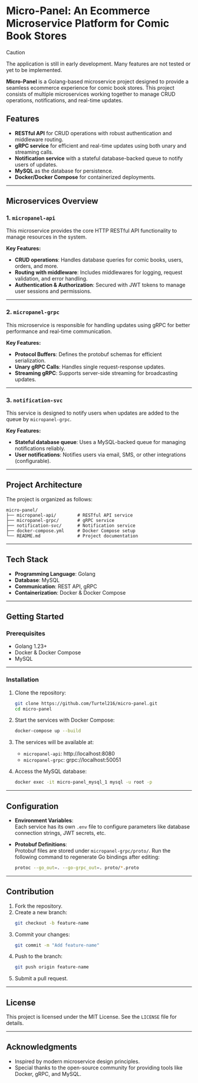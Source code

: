 # Micro-Panel: An Ecommerce Microservice Platform for Comic Book Stores  

> [!CAUTION]
> The application is still in early development. Many features are not tested or yet to be implemented.

**Micro-Panel** is a Golang-based microservice project designed to provide a seamless ecommerce experience for comic book stores. This project consists of multiple microservices working together to manage CRUD operations, notifications, and real-time updates.

## Features  

- **RESTful API** for CRUD operations with robust authentication and middleware routing.  
- **gRPC service** for efficient and real-time updates using both unary and streaming calls.  
- **Notification service** with a stateful database-backed queue to notify users of updates.  
- **MySQL** as the database for persistence.  
- **Docker/Docker Compose** for containerized deployments.  

---

## Microservices Overview  

### 1. `micropanel-api`  
This microservice provides the core HTTP RESTful API functionality to manage resources in the system.  

**Key Features:**  
- **CRUD operations**: Handles database queries for comic books, users, orders, and more.  
- **Routing with middleware**: Includes middlewares for logging, request validation, and error handling.  
- **Authentication & Authorization**: Secured with JWT tokens to manage user sessions and permissions.  

---

### 2. `micropanel-grpc`  
This microservice is responsible for handling updates using gRPC for better performance and real-time communication.  

**Key Features:**  
- **Protocol Buffers**: Defines the protobuf schemas for efficient serialization.  
- **Unary gRPC Calls**: Handles single request-response updates.  
- **Streaming gRPC**: Supports server-side streaming for broadcasting updates.  

---

### 3. `notification-svc`  
This service is designed to notify users when updates are added to the queue by `micropanel-grpc`.  

**Key Features:**  
- **Stateful database queue**: Uses a MySQL-backed queue for managing notifications reliably.  
- **User notifications**: Notifies users via email, SMS, or other integrations (configurable).  

---

## Project Architecture  

The project is organized as follows:  

```
micro-panel/  
├── micropanel-api/        # RESTful API service  
├── micropanel-grpc/       # gRPC service  
├── notification-svc/      # Notification service  
├── docker-compose.yml     # Docker Compose setup  
└── README.md              # Project documentation  
```

---

## Tech Stack  

- **Programming Language**: Golang  
- **Database**: MySQL  
- **Communication**: REST API, gRPC  
- **Containerization**: Docker & Docker Compose  

---

## Getting Started  

### Prerequisites  

- Golang 1.23+  
- Docker & Docker Compose  
- MySQL  

---

### Installation  

1. Clone the repository:  
   ```bash  
   git clone https://github.com/Turtel216/micro-panel.git  
   cd micro-panel  
   ```  

2. Start the services with Docker Compose:  
   ```bash  
   docker-compose up --build  
   ```  

3. The services will be available at:  
   - `micropanel-api`: http://localhost:8080  
   - `micropanel-grpc`: grpc://localhost:50051  

4. Access the MySQL database:  
   ```bash  
   docker exec -it micro-panel_mysql_1 mysql -u root -p  
   ```  

---

## Configuration  

- **Environment Variables**:  
  Each service has its own `.env` file to configure parameters like database connection strings, JWT secrets, etc.  

- **Protobuf Definitions**:  
  Protobuf files are stored under `micropanel-grpc/proto/`. Run the following command to regenerate Go bindings after editing:  
  ```bash  
  protoc --go_out=. --go-grpc_out=. proto/*.proto  
  ```  

---

## Contribution  

1. Fork the repository.  
2. Create a new branch:  
   ```bash  
   git checkout -b feature-name  
   ```  
3. Commit your changes:  
   ```bash  
   git commit -m "Add feature-name"  
   ```  
4. Push to the branch:  
   ```bash  
   git push origin feature-name  
   ```  
5. Submit a pull request.  

---

## License  

This project is licensed under the MIT License. See the `LICENSE` file for details.  

---

## Acknowledgments  

- Inspired by modern microservice design principles.  
- Special thanks to the open-source community for providing tools like Docker, gRPC, and MySQL.  
